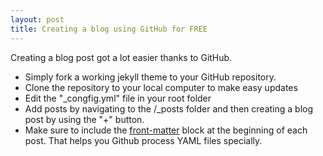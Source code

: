 ```yaml
---
layout: post
title: Creating a blog using GitHub for FREE
---
```


Creating a blog post got a lot easier thanks to GitHub.

* Simply fork a working jekyll theme to your GitHub repository.
* Clone the repository to your local computer to make easy updates
* Edit the "_congfig.yml" file in your root folder
* Add posts by navigating to the /_posts folder and then creating a blog post by using the "+" button.
* Make sure to include the [front-matter](https://jekyllrb.com/docs/front-matter/) block at the beginning of each post. That helps you Github process YAML files specially.
